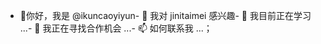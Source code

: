 - 👋你好，我是 @ikuncaoyiyun- 👀 我对 jinitaimei 感兴趣- 🌱 我目前正在学习 ...- 💞️ 我正在寻找合作机会 ...- 📫 如何联系我 ...<!---ikuncaoyiyun/ikuncaoyiyun 是一个✨特殊✨的版本库，因为它的｀README.md＇（此文件）会出现在你的 GitHub 配置文件中。您可以单击 "预览 "链接查看您所做的更改。--->；
